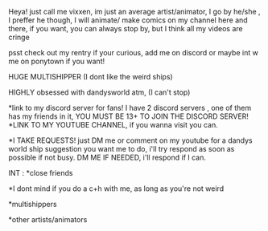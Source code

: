 Heya! just call me vixxen, im just an average artist/animator,  I go by he/she , I preffer he though, I will animate/ make comics on my channel here and there, if you want, you can always stop by, but I think all my videos are cringe 

psst check out my rentry if your curious, add me on discord or maybe int w me on ponytown if you want!

HUGE MULTISHIPPER (I dont like the weird ships) 

HIGHLY obsessed with dandysworld atm, (I can't stop)

*link to my discord server for fans! I have 2 discord servers , one of them has my friends in it, YOU MUST BE 13+ TO JOIN THE DISCORD SERVER!
*LINK TO MY YOUTUBE CHANNEL, if you wanna visit you can.

*I TAKE REQUESTS! just DM me or comment on my youtube for a dandys world ship suggestion you want me to do, i'll try respond as soon as possible if not busy.
DM ME IF NEEDED, i'll respond if I can.

INT :
*close friends 

*I dont mind if  you do a c+h with me, as long as you're not weird

*multishippers

*other artists/animators 




